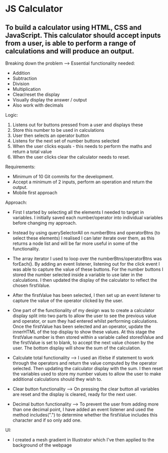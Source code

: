 # JS Calculator

## To build a calculator using HTML, CSS and JavaScript. This calculator should accept inputs from a user, is able to perform a range of calculations and will produce an output.


Breaking down the problem --> Essential functionality needed:

- Addition
- Subtraction
- Division
- Multiplication
- Clear/reset the display
- Visually display the answer / output
- Also work with decimals


Logic:
1. Listens out for buttons pressed from a user and displays these
2. Store this number to be used in calculations
3. User then selects an operator button
4. Listens for the next set of number buttons selected
5. When the user clicks equals - this needs to perform the maths and return a total value
6. When the user clicks clear the calculator needs to reset.


Requirements:
- Minimum of 10 Git commits for the development.
- Accept a minimum of 2 inputs, perform an operation and return the output.
- Mobile first approach



Approach:
- First I started by selecting all the elements I needed to target in variables. I initially saved each number/operator into individual variables before changing my approach.


- Instead by using querySelectorAll on numberBtns and operatorBtns (to select these elements) I realised I can later iterate over them, as this returns a node list and will be far more useful in some of the functionality.


- The array iterator I used to loop over the numberBtns/operatorBtns was forEach(). By adding an event listener, listening out for the click event I was able to capture the value of these buttons. 
For the number buttons I stored the number selected inside a variable to use later in the calculations. I then updated the display of the calculator to reflect the chosen firstValue.


- After the firstValue has been selected, I then set up an event listener to capture the value of the operator clicked by the user.   


- One part of the functionality of my design was to create a calculator display split into two parts to allow the user to see the previous value and operator, or sum they had entered whilst performing calculations. 
Once the firstValue has been selected and an operator, update the innerHTML of the top display to show these values. At this stage the firstValue number is then stored within a variable called storedValue and the firstValue is set to blank, to accept the next value chosen by the user.
The bottom display will show the sum of the calculation.


- Calculate total functionality --> 
I used an if/else if statement to work through the operators and return the value computed by the operator selected. Then updating the calculator display with the sum. I then reset the variables used to store my number values to allow the user to make additional calculations should they wish to.


- Clear button functionality --> 
On pressing the clear button all variables are reset and the display is cleared, ready for the next user.


- Decimal button functionality --> 
To prevent the user from adding more than one decimal point, I have added an event listener and used the method includes(".") to determine whether the firstValue includes this character and if so only add one.


UI:
- I created a mesh gradient in Illustrator which I've then applied to the background of the webpage
